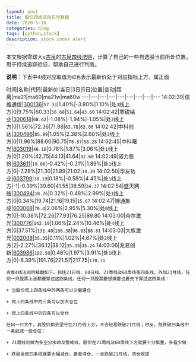 ```yaml
---
layout: post
title: 股价四线法则实时数据
date: 2020-5-10
categories: blog
tags: [python,stock]
description: stock index alert
---
```



本文根据雪球大v[古泉](https://xueqiu.com/u/7148646888)的[古泉四线法则](https://xueqiu.com/7148646888/130498192)，计算了自己的一些自选股当前所处位置，用于持续追踪验证，帮助自己进行判断。

**说明**：下表中4线对应取值为`红色`表示最新价处于对应指标上方，属正面

时间|名称|代码|最新价|当日|3日|5日|位置|变动|距离|ma21|ma60|ma21w|ma60w
---|---|---|---|---|---|---|---|---
14:02:39|信维通信|[300136](https://xueqiu.com/S/SZ300136)|`57.33`|1.40%|-3.80%|1.10%|处`3`线上方|0|9.75%|60.33|`56.68`|`51.64`|`43.60`
14:02:42|寒锐钴业|[300618](https://xueqiu.com/S/SZ300618)|`68.62`|-1.08%|-1.94%|-1.05%|处`2`线上方|0|1.56%|72.36|71.98|`63.78`|`63.00`
14:02:42|中科创达|[300496](https://xueqiu.com/S/SZ300496)|`85.89`|1.05%|2.38%|2.60%|处`2`线上方|0|11.96%|88.60|90.75|`78.87`|`58.28`
14:02:45|中科曙光|[603019](https://xueqiu.com/S/SH603019)|`40.18`|0.78%|1.87%|3.06%|处`1`线上方|0|1.20%|42.75|44.13|41.64|`32.60`
14:02:49|诺力股份|[603611](https://xueqiu.com/S/SH603611)|`19.06`|-0.42%|-0.21%|1.89%|处`1`线上方|0|-7.28%|21.30|21.89|21.02|`18.39`
14:02:50|华友钴业|[603799](https://xueqiu.com/S/SH603799)|`38.19`|0.18%|-0.58%|4.45%|处`1`线上方|-1|-0.39%|39.60|41.55|38.59|`34.37`
14:02:54|盛天网络|[300494](https://xueqiu.com/S/SZ300494)|`18.76`|0.32%|-0.48%|2.99%|处`1`线上方|0|0.34%|19.74|21.16|19.15|`15.67`
14:02:47|博通集成|[603068](https://xueqiu.com/S/SH603068)|`70.4`|2.06%|2.95%|5.30%|处`0`线上方|0|-10.38%|72.26|77.93|76.25|89.80
14:03:00|帝尔激光|[300776](https://xueqiu.com/S/SZ300776)|`142.19`|1.06%|2.24%|10.46%|处`4`线上方|0|37.51%|`131.40`|`106.38`|`96.03`|`88.81`
14:03:03|大族激光|[002008](https://xueqiu.com/S/SZ002008)|`35.35`|0.11%|1.02%|4.67%|处`2`线上方|2|-2.27%|36.12|38.12|`35.35`|`35.24`
14:03:06|兆易创新|[603986](https://xueqiu.com/S/SH603986)|`181.58`|0.46%|1.97%|3.91%|处`1`线上方|0|-8.39%|191.76|221.57|217.75|`170.71`

```
古泉4线法则的精髓如下。抓住21日线、60日线、21周线及60周线等四条线，外加21月线，任何一只股票上涨都要穿过这四条线，任何一只股票要想爆雷也要先下穿过这四条线：

+ 当股价爬上四条线中的两条可以少量建仓

+ 爬上四条线中的三条可以加大仓位

+ 爬上四条线中的四条可以全仓

任何一只大牛，其股价都会坚守在21月线上方，不会轻易跌破21月线；相反，每跌破四条线中一条就减一些仓位：

+ 21周线可做为多空分水岭及警戒线，股价在21周线及60周线下方就要十分慎重，多看少做

+ 跌破全部四条线就要大幅减仓，甚至清仓，一旦跌破21月线，清仓观望
```